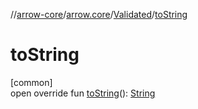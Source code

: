 //[arrow-core](../../../index.md)/[arrow.core](../index.md)/[Validated](index.md)/[toString](to-string.md)

# toString

[common]\
open override fun [toString](to-string.md)(): [String](https://kotlinlang.org/api/latest/jvm/stdlib/kotlin/-string/index.html)
